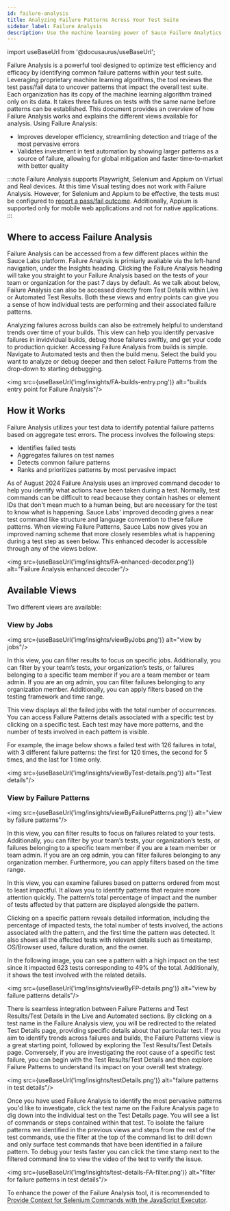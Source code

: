 ```yaml
---
id: failure-analysis
title: Analyzing Failure Patterns Across Your Test Suite
sidebar_label: Failure Analysis
description: Use the machine learning power of Sauce Failure Analytics to uncover errors and inefficiencies in your tests to improve your testing process.
---
```


import useBaseUrl from '@docusaurus/useBaseUrl';

Failure Analysis is a powerful tool designed to optimize test efficiency and efficacy by identifying common failure patterns within your test suite. Leveraging proprietary machine learning algorithms, the tool reviews the test pass/fail data to uncover patterns that impact the overall test suite. Each organization has its copy of the machine learning algorithm trained only on its data. It takes three failures on tests with the same name before patterns can be established. This document provides an overview of how Failure Analysis works and explains the different views available for analysis.
Using Failure Analysis:

- Improves developer efficiency, streamlining detection and triage of the most pervasive errors
- Validates investment in test automation by showing larger patterns as a source of failure, allowing for global mitigation and faster time-to-market with better quality

:::note
Failure Analysis supports Playwright, Selenium and Appium on Virtual and Real devices. At this time Visual testing does not work with Failure Analysis. However, for Selenium and Appium to be effective, the tests must be configured to [report a pass/fail outcome](/basics/test-config-annotation/test-annotation#setting-passfail). Additionally, Appium is supported only for mobile web applications and not for native applications.
:::

## Where to access Failure Analysis 

Failure Analysis can be accessed from a few different places within the Sauce Labs platform. Failure Analysis is primiarly avaliable via the left-hand navigation, under the Insights heading. Clicking the Failure Analysis heading will take you straight to your Failure Analysis based on the tests of your team or organization for the past 7 days by default. As we talk about below, Failure Analysis can also be accessed directly from Test Details within Live or Automated Test Results. Both these views and entry points can give you a sense of how individual tests are performing and their associated failure patterns. 

Analyzing failures across builds can also be extremely helpful to understand trends over time of your builds. This view can help you identify pervasive failures in invidvidual builds, debug those failures swiftly, and get your code to production quicker. Accessing Failure Analysis from builds is simple. Navigate to Automated tests and then the build menu. Select the build you want to analyze or debug deeper and then select Failure Patterns from the drop-down to starting debugging. 

<img src={useBaseUrl('img/insights/FA-builds-entry.png')} alt="builds entry point for Failure Analysis"/>

## How it Works

Failure Analysis utilizes your test data to identify potential failure patterns based on aggregate test errors. The process involves the following steps:

- Identifies failed tests
- Aggregates failures on test names
- Detects common failure patterns
- Ranks and prioritizes patterns by most pervasive impact

As of August 2024 Failure Analysis uses an improved command decoder to help you identify what actions have been taken during a test. Normally, test commands can be difficult to read because they contain hashes or element IDs that don't mean much to a human being, but are necessary for the test to know what is happening. Sauce Labs' improved decoding gives a near test command like structure and language convention to these failure patterns. When viewing Failure Patterns, Sauce Labs now gives you an improved naming scheme that more closely resembles what is happening during a test step as seen below. This enhanced decoder is accessible through any of the views below.

<img src={useBaseUrl('img/insights/FA-enhanced-decoder.png')} alt="Failure Analysis enhanced decoder"/>

## Available Views

Two different views are available:

### View by Jobs

<img src={useBaseUrl('img/insights/viewByJobs.png')} alt="view by jobs"/>

In this view, you can filter results to focus on specific jobs. Additionally, you can filter by your team’s tests, your organization’s tests, or failures belonging to a specific team member if you are a team member or team admin. If you are an org admin, you can filter failures belonging to any organization member. Additionally, you can apply filters based on the testing framework and time range.

This view displays all the failed jobs with the total number of occurrences. You can access Failure Patterns details associated with a specific test by clicking on a specific test. Each test may have more patterns, and the number of tests involved in each pattern is visible.

For example, the image below shows a failed test with 126 failures in total, with 3 different failure patterns: the first for 120 times, the second for 5 times, and the last for 1 time only.

<img src={useBaseUrl('img/insights/viewByTest-details.png')} alt="Test details"/>

### View by Failure Patterns

<img src={useBaseUrl('img/insights/viewByFailurePatterns.png')} alt="view by failure patterns"/>

In this view, you can filter results to focus on failures related to your tests. Additionally, you can filter by your team’s tests, your organization’s tests, or failures belonging to a specific team member if you are a team member or team admin. If you are an org admin, you can filter failures belonging to any organization member. Furthermore, you can apply filters based on the time range.

In this view, you can examine failures based on patterns ordered from most to least impactful. It allows you to identify patterns that require more attention quickly. The pattern’s total percentage of impact and the number of tests affected by that pattern are displayed alongside the pattern.

Clicking on a specific pattern reveals detailed information, including the percentage of impacted tests, the total number of tests involved, the actions associated with the pattern, and the first time the pattern was detected. It also shows all the affected tests with relevant details such as timestamp, OS/Browser used, failure duration, and the owner.

In the following image, you can see a pattern with a high impact on the test since it impacted 623 tests corresponding to 49% of the total. Additionally, it shows the test involved with the related details.

<img src={useBaseUrl('img/insights/viewByFP-details.png')} alt="view by failure patterns details"/>

There is seamless integration between Failure Patterns and Test Results/Test Details in the Live and Automated sections. By clicking on a test name in the Failure Analysis view, you will be redirected to the related Test Details page, providing specific details about that particular test. If you aim to identify trends across failures and builds, the Failure Patterns view is a great starting point, followed by exploring the Test Results/Test Details page. Conversely, if you are investigating the root cause of a specific test failure, you can begin with the Test Results/Test Details and then explore Failure Patterns to understand its impact on your overall test strategy.

<img src={useBaseUrl('img/insights/testDetails.png')} alt="failure patterns in test details"/>

Once you have used Failure Analysis to identify the most pervasive patterns you'd like to investigate, click the test name on the Failure Analysis page to dig down into the individual test on the Test Details page. You will see a list of commands or steps contained within that test. To isolate the failure patterns we identified in the previous views and steps from the rest of the test commands, use the filter at the top of the command list to drill down and only surface test commands that have been identified in a failure pattern. To debug your tests faster you can click the time stamp next to the filtered command line to view the video of the test to verify the issue.

<img src={useBaseUrl('img/insights/test-details-FA-filter.png')} alt="filter for failure patterns in test details"/>

To enhance the power of the Failure Analysis tool, it is recommended to [Provide Context for Selenium Commands with the JavaScript Executor](/basics/test-config-annotation/test-annotation#selenium-javascript-executor).
